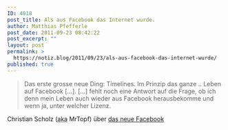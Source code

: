 ```yaml
---
ID: 4018
post_title: Als aus Facebook das Internet wurde.
author: Matthias Pfefferle
post_date: 2011-09-23 08:42:22
post_excerpt: ""
layout: post
permalink: >
  https://notiz.blog/2011/09/23/als-aus-facebook-das-internet-wurde/
published: true
---
```

<blockquote>Das erste grosse neue Ding: Timelines. Im Prinzip das ganze .. Leben auf Facebook [...]. [...] fehlt noch eine Antwort auf die Frage, ob ich denn mein Leben auch wieder aus Facebook herausbekomme und wenn ja, unter welcher Lizenz.</blockquote>

Christian Scholz (<abbr title="also known as">aka</abbr> MrTopf) über <a href="http://mrtopf.de/blog/de/f8-2011/">das neue Facebook</a>